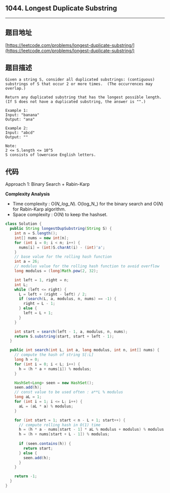 ## 1044. Longest Duplicate Substring

----
## 题目地址

[https://leetcode.com/problems/longest-duplicate-substring/](https://leetcode.com/problems/longest-duplicate-substring/)

## 题目描述

```text
Given a string S, consider all duplicated substrings: (contiguous) substrings of S that occur 2 or more times.  (The occurrences may overlap.)

Return any duplicated substring that has the longest possible length.  (If S does not have a duplicated substring, the answer is "".)

Example 1:
Input: "banana"
Output: "ana"

Example 2:
Input: "abcd"
Output: ""

Note:
2 <= S.length <= 10^5
S consists of lowercase English letters.
```

## 代码

Approach 1: Binary Search + Rabin-Karp

**Complexity Analysis**

* Time complexity : O\(_N_log_N_\). O\(log_N_\) for the binary search and O\(_N_\) for Rabin-Karp algorithm.
* Space complexity : O\(_N_\) to keep the hashset.

```java
class Solution {
  public String longestDupSubstring(String S) {
    int n = S.length();
    int[] nums = new int[n];
    for (int i = 0; i < n; i++) {
      nums[i] = (int)S.charAt(i) - (int)'a';
    }
    // base value for the rolling hash function
    int a = 26;
    // modulus value for the rolling hash function to avoid overflow
    long modulus = (long)Math.pow(2, 32);

    int left = 1, right = n;
    int L;
    while (left <= right) {
      L = left + (right - left) / 2;
      if (search(L, a, modulus, n, nums) == -1) {
        right = L - 1;
      } else {
        left = L + 1;
      }
    }

    int start = search(left - 1, a, modulus, n, nums);
    return S.substring(start, start + left - 1);
  }

  public int search(int L, int a, long modulus, int n, int[] nums) {
    // compute the hash of string S[:L]
    long h = 0;
    for (int i = 0; i < L; i++) {
      h = (h * a + nums[i]) % modulus;
    }

    HashSet<Long> seen = new HashSet();
    seen.add(h);
    // const value to be used often : a**L % modulus
    long aL = 1;
    for (int i = 1; i <= L; i++) {
      aL = (aL * a) % modulus;
    }

    for (int start = 1; start < n - L + 1; start++) {
      // compute rolling hash in O(1) time
      h = (h * a - nums[start - 1] * aL % modulus + modulus) % modulus;
      h = (h + nums[start + L - 1]) % modulus;
      
      if (seen.contains(h)) {
        return start;
      } else {
        seen.add(h);
      }
    }

    return -1;
  }
}
```

